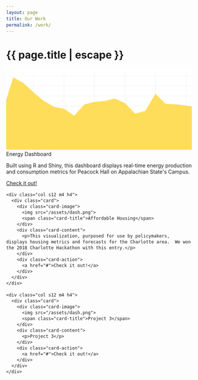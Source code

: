 ```yaml
---
layout: page
title: Our Work
permalink: /work/
---
```


<h1 class="page-title">{{ page.title | escape }}</h1>

<div class="section">
  <div class="row">
    <div class="col s12 m4 h4">
      <div class="card">
        <div class="card-image">
          <img src="/assets/dash.png">
          <span class="card-title">Energy Dashboard</span>
        </div>
        <div class="card-content">
          <p>Built using R and Shiny, this dashboard displays real-time energy production and consumption metrics for Peacock Hall on Appalachian State's Campus.</p>
        </div>
        <div class="card-action">
          <a href="#">Check it out!</a>
        </div>
      </div>
    </div>

    <div class="col s12 m4 h4">
      <div class="card">
        <div class="card-image">
          <img src="/assets/dash.png">
          <span class="card-title">Affordable Housing</span>
        </div>
        <div class="card-content">
          <p>This visualization, purposed for use by policymakers, displays housing metrics and forecasts for the Charlotte area.  We won the 2018 Charlotte Hackathon with this entry.</p>
        </div>
        <div class="card-action">
          <a href="#">Check it out!</a>
        </div>
      </div>
    </div>

    <div class="col s12 m4 h4">
      <div class="card">
        <div class="card-image">
          <img src="/assets/dash.png">
          <span class="card-title">Project 3</span>
        </div>
        <div class="card-content">
          <p>Project 3</p>
        </div>
        <div class="card-action">
          <a href="#">Check it out!</a>
        </div>
      </div>
    </div>
  </div>
  </div>




